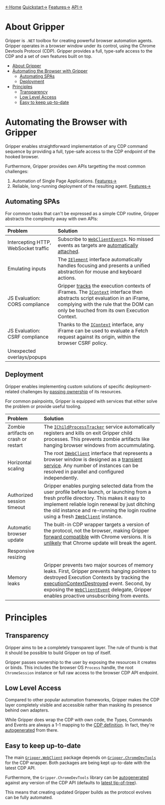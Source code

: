 [←Home](index.md) [Quickstart→](quickstart.md) [Features→](features.md) [API→](api_reference.md)

# About Gripper

Gripper is `.NET` toolbox for creating powerful browser automation agents.
Gripper operates in a browser window under its control, using the Chrome Devtools Protocol (CDP).
Gripper provides a full, type-safe access to the CDP and a set of own features built on top.

- [About Gripper](#about-gripper)
- [Automating the Browser with Gripper](#automating-the-browser-with-gripper)
  - [Automating SPAs](#automating-spas)
  - [Deployment](#deployment)
- [Principles](#principles)
  - [Transparency](#transparency)
  - [Low Level Access](#low-level-access)
  - [Easy to keep up-to-date](#easy-to-keep-up-to-date)

# Automating the Browser with Gripper

Gripper enables straightforward implementation of any CDP command sequence by providing a full, type-safe access to the CDP endpoint of the hooked browser.

Furthermore, Gripper provides own APIs targetting the most common challenges:

1. Automation of Single Page Applications. [Features→](features.md/#1-automation-of-spas)
2. Reliable, long-running deployment of the resulting agent. [Features→](features.md/#2-deployment)

## Automating SPAs

For common tasks that can't be expressed as a simple CDP routine, Gripper abstracts the complexity away with own APIs:

| Problem | Solution |
| :--- | :--- |
| Intercepting HTTP, WebSocket traffic | Subscribe to [`WebClientEvent`](api/Gripper_WebClient_IWebClient_WebClientEvent)s. No missed events as targets are [automatically attached](features#target-discovery-and-attachment). |
| Emulating inputs | The [`IElement`](api/Gripper_WebClient_IElement) interface automatically handles focusing and presents a unified abstraction for mouse and keyboard actions. |
| JS Evaluation: CORS compliance | Gripper [tracks](features#browsing-context-to-execution-context-mapping) the execution contexts of iFrames. The [`IContext`](api/Gripper_WebClient_IContext) interface then abstracts script evaluation in an iFrame, complying with the rule that the DOM can only be touched from its own Execution Context. |
| JS Evaluation: CSRF compliance | Thanks to the [`IContext`](api/Gripper_WebClient_IContext) interface, any iFrame can be used to evaluate a Fetch request against its origin, within the browser CSRF policy. |
| Unexpected overlays/popups | |

## Deployment

Gripper enables implementing custom solutions of specific deployment-related challenges by [passing ownership](#transparency) of its resources.

For common painpoints, Gripper is equipped with services that either solve the problem or provide useful tooling.

| Problem | Solution |
| :--- | :--- |
| Zombie artifacts on crash or restart | The [`IChildProcessTracker`](api/Gripper_WebClient_Runtime_IChildProcessTracker) service automatically registers and kills on exit Gripper child processes. This prevents zombie artifacts like hanging browser windows from accummulating. |
| Horizontal scaling | The root [`IWebClient`](api/Gripper_WebClient_IWebClient) interface that represents a browser window is designed as a [transient service](features#service-oriented-design). Any number of instances can be resolved in parallel and configured independently. |
| Authorized session timeout | Gripper enables purging selected data from the user profile before launch, or launching from a fresh profile directory. This makes it easy to implement reliable login renewal by just ditching the old instance and re-running the login routine using a fresh [`IWebClient`](api/Gripper_WebClient_IWebClient) instance. |
| Automatic browser update | The built-in CDP wrapper targets a version of the protocol, not the browser, making Gripper [forward compatible](features/#chrome-forward-compatibility) with Chrome versions. It is [unlikely](features/#cdp-forward-compatibility) that Chrome update will break the agent. |
| Responsive resizing | |
| Memory leaks | Gripper prevents two major sources of memory leaks. First, Gripper prevents hanging pointers to destroyed Execution Contexts by tracking the [executionContextDestroyed](https://chromedevtools.github.io/devtools-protocol/tot/Runtime/#event-executionContextDestroyed) event. Second, by exposing the [`WebClientEvent`](api/Gripper_WebClient_IWebClient_WebClientEvent) delegate, Gripper enables proactive unsubscribing from events. |

# Principles

## Transparency

Gripper aims to be a completely transparent layer. The rule of thumb is that it should be possible to build Gripper on top of itself.

Gripper passes ownership to the user by exposing the resources it creates or binds.
This includes the browser OS `Process` handle, the root `ChromeSession` instance or full raw access to the browser CDP API endpoint. 

## Low Level Access

Compared to other popular automation frameworks, Gripper makes the CDP layer completely visible and accessible rather than masking its presence behind own adapters.

While Gripper does wrap the CDP with own code, the Types, Commands and Events are always a 1-1 mapping to the [CDP definition](https://github.com/ChromeDevTools/devtools-protocol/tree/master/json). In fact, they're [autogenerated](https://github.com/tomaskrupka/chrome-dev-tools-generator) from there.

## Easy to keep up-to-date

The main [`Gripper.WebClient`](https://www.nuget.org/packages/Gripper.WebClient/) package depends on [`Gripper.ChromeDevTools`](https://www.nuget.org/packages/Gripper.ChromeDevTools/) for the CDP wrapper. Both packages are being kept up-to-date with the latest CDP API.

Furthermore, the `Gripper.ChromeDevTools` library can be [autogenerated](https://github.com/tomaskrupka/chrome-dev-tools-generator) against any version of the CDP API (defaults to [latest tip-of-tree](https://github.com/ChromeDevTools/devtools-protocol/tree/master/json)).

This means that creating updated Gripper builds as the protocol evolves can be fully automated.
